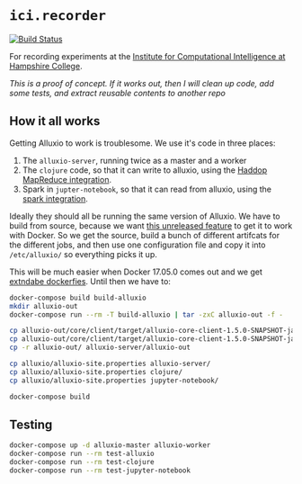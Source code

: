 # `ici.recorder`

[![Build Status](https://travis-ci.org/saulshanabrook/ici.recorder.svg?branch=master)](https://travis-ci.org/saulshanabrook/ici.recorder)


For recording experiments at the [Institute for Computational Intelligence
at Hampshire College](http://faculty.hampshire.edu/lspector/ici.html).

*This is a proof of concept. If it works out, then I will clean up code, add some tests, and extract reusable contents to another repo*



## How it all works
Getting Alluxio to work is troublesome. We use it's code in three places:

1.  The `alluxio-server`, running twice as a master and a worker
2.  The `clojure` code, so that it can write to alluxio, using the
    [Haddop MapReduce integration](http://www.alluxio.org/docs/1.4/en/Running-Hadoop-MapReduce-on-Alluxio.html).
3.  Spark in `jupter-notebook`, so that it can read from alluxio, using the
    [spark integration](http://www.alluxio.org/docs/1.4/en/Running-Spark-on-Alluxio.html).

Ideally they should all be running the same version of Alluxio. We have to build
from source, because we want [this unreleased feature](https://github.com/Alluxio/alluxio/pull/4771/)
to get it to work with Docker. So we get the source, build a bunch of different
artifcats for the different jobs, and then use one configuration file and copy it
into `/etc/alluxio/` so everything picks it up.

This will be much easier when Docker 17.05.0 comes out and we get
[extndabe dockerfies](https://github.com/docker/docker/pull/32063).
Until then we have to:

```bash
docker-compose build build-alluxio
mkdir alluxio-out
docker-compose run --rm -T build-alluxio | tar -zxC alluxio-out -f -

cp alluxio-out/core/client/target/alluxio-core-client-1.5.0-SNAPSHOT-jar-with-dependencies.jar jupyter-notebook/alluxio.jar
cp alluxio-out/core/client/target/alluxio-core-client-1.5.0-SNAPSHOT-jar-with-dependencies.jar clojure/alluxio.jar
cp -r alluxio-out/ alluxio-server/alluxio-out

cp alluxio/alluxio-site.properties alluxio-server/
cp alluxio/alluxio-site.properties clojure/
cp alluxio/alluxio-site.properties jupyter-notebook/

docker-compose build
```

## Testing

```bash
docker-compose up -d alluxio-master alluxio-worker
docker-compose run --rm test-alluxio
docker-compose run --rm test-clojure
docker-compose run --rm test-jupyter-notebook
```
